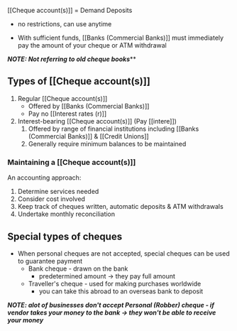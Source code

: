 [[Cheque account(s)]] = Demand Deposits
- no restrictions, can use anytime

- With sufficient funds, [[Banks (Commercial Banks)]] must immediately pay the amount of your cheque or ATM withdrawal

***NOTE: Not referring to old cheque books*****

## Types of [[Cheque account(s)]]
1. Regular [[Cheque account(s)]]
	- Offered by [[Banks (Commercial Banks)]]
	- Pay no [[Interest rates (r)]]
2. Interest-bearing [[Cheque account(s)]] (Pay [[intere]])
	1. Offered by range of financial institutions including [[Banks (Commercial Banks)]] & [[Credit Unions]]
	2. Generally require minimum balances to be maintained

### Maintaining a [[Cheque account(s)]]
An accounting approach:
1. Determine services needed
2. Consider cost involved
3. Keep track of cheques written, automatic deposits & ATM withdrawals
4. Undertake monthly reconciliation

## Special types of cheques
- When personal cheques are not accepted, special cheques can be used to guarantee payment
	- Bank cheque - drawn on the bank
		- predetermined amount $\rightarrow$ they pay full amount
	- Traveller's cheque - used for making purchases worldwide
		- you can take this abroad to an overseas bank to deposit

***NOTE: alot of businesses don't accept Personal (Robber) cheque - if vendor takes your money to the bank $\rightarrow$ they won't be able to receive your money***

